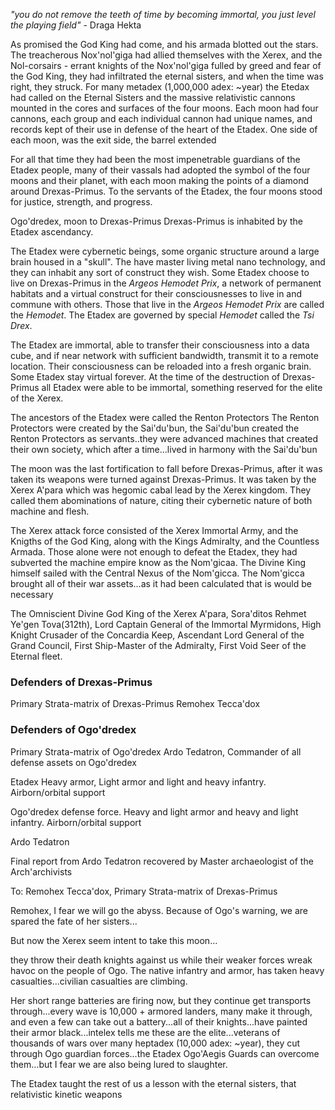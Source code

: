 _"you do not remove the teeth of time by becoming immortal, you just level the playing field"_ - Draga Hekta

As promised the God King had come, and his armada blotted out the stars. The treacherous Nox'nol'giga had allied themselves with the Xerex, and the Nol-corsairs - errant knights of the Nox'nol'giga fulled by greed and fear of the God King, they had infiltrated the eternal sisters, and when the time was right, they struck. For many metadex (1,000,000 adex: ~year) the Etedax had called on the Eternal Sisters and the massive relativistic cannons mounted in the cores and surfaces of the four moons. Each moon had four cannons, each group and each individual cannon had unique names, and records kept of their use in defense of the heart of the Etadex. One side of each moon, was the exit side, the barrel extended

For all that time they had been the most impenetrable guardians of the Etadex people, many of their vassals had adopted the symbol of the four moons and their planet, with each moon making the points of a diamond around Drexas-Primus. To the servants of the Etadex, the four moons stood for justice, strength, and progress.

Ogo'dredex, moon to Drexas-Primus
Drexas-Primus is inhabited by the Etadex ascendancy.

The Etadex were cybernetic beings, some organic structure around a large brain housed in a "skull". The have master living metal nano technology, and they can inhabit any sort of construct they wish. Some Etadex choose to live on Drexas-Primus in the _Argeos Hemodet Prix_, a network of permanent habitats and a virtual construct for their consciousnesses to live in and commune with others. Those that live in the _Argeos Hemodet Prix_ are called the _Hemodet_. The Etadex are governed by special _Hemodet_ called the _Tsi Drex_.

The Etadex are immortal, able to transfer their consciousness into a data cube, and if near network with sufficient bandwidth, transmit it to a remote location. Their consciousness can be reloaded into a fresh organic brain. Some Etadex stay virtual forever. At the time of the destruction of Drexas-Primus all Etadex were able to be immortal, something reserved for the elite of the Xerex.

The ancestors of the Etadex were called the Renton Protectors
The Renton Protectors were created by the Sai'du'bun, the Sai'du'bun created the Renton Protectors as servants..they were advanced machines that created their own society, which after a time...lived in harmony with the Sai'du'bun

The moon was the last fortification to fall before Drexas-Primus, after it was taken its weapons were turned against Drexas-Primus. It was taken by the Xerex A'para which was hegomic cabal lead by the Xerex kingdom. They called them abominations of nature, citing their cybernetic nature of both machine and flesh.

The Xerex attack force consisted of the Xerex Immortal Army, and the Knigths of the God King, along with the Kings Admiralty, and the Countless Armada. Those alone were not enough to defeat the Etadex, they had subverted the machine empire know as the Nom'gicaa. The Divine King himself sailed with the Central Nexus of the Nom'gicca. The Nom'gicca brought all of their war assets...as it had been calculated that is would be necessary

The Omniscient Divine God King of the Xerex A'para, Sora'ditos Rehmet Ye'gen Tova(312th), Lord Captain General of the Immortal Myrmidons, High Knight Crusader of the Concardia Keep, Ascendant Lord General of the Grand Council, First Ship-Master of the Admiralty, First Void Seer of the Eternal fleet.



### Defenders of Drexas-Primus

Primary Strata-matrix of Drexas-Primus Remohex Tecca'dox

### Defenders of Ogo'dredex

Primary Strata-matrix of Ogo'dredex Ardo Tedatron, Commander of all defense assets on Ogo'dredex



Etadex Heavy armor, Light armor and light and heavy infantry. Airborn/orbital support

Ogo'dredex defense force. Heavy and light armor and heavy and light infantry. Airborn/orbital support

Ardo Tedatron

Final report from Ardo Tedatron recovered by Master archaeologist of the Arch'archivists

To: Remohex Tecca'dox, Primary Strata-matrix of Drexas-Primus

Remohex, I fear we will go the abyss. Because of Ogo's warning, we are spared the fate of her sisters...

But now the Xerex seem intent to take this moon...

they throw their death knights against us while their weaker forces wreak havoc on the people of Ogo. The native infantry and armor, has taken heavy casualties...civilian casualties are climbing.










Her short range batteries are firing now, but they continue get transports through...every wave is 10,000 + armored landers, many make it through, and even a few can take out a battery...all of their knights...have painted their armor black...intelex tells me these are the elite...veterans of thousands of wars over many heptadex (10,000 adex: ~year), they cut through Ogo guardian forces...the Etadex Ogo'Aegis Guards can overcome them...but I fear we are also being lured to slaughter.












The Etadex taught the rest of us a lesson with the eternal sisters, that relativistic kinetic weapons
